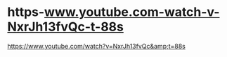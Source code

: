 # https-www.youtube.com-watch-v-NxrJh13fvQc-t-88s
https://www.youtube.com/watch?v=NxrJh13fvQc&amp;t=88s
